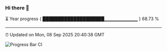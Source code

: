 ### Hi there 👋

⏳ Year progress { ████████████████████▁▁▁▁▁▁▁▁▁▁ } 68.73 %

---

⏰ Updated on Mon, 08 Sep 2025 20:40:38 GMT

![Progress Bar CI](https://github.com/IshwaranRudhara/GIT-ACTION/workflows/Progress%20Bar%20CI/badge.svg)
